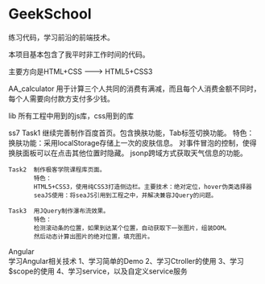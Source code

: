 # GeekSchool
练习代码，学习前沿的前端技术。

本项目基本包含了我平时非工作时间的代码。

主要方向是HTML+CSS ---> HTML5+CSS3

AA_calculator 用于计算三个人共同的消费有满减，而且每个人消费金额不同时，每个人需要向付款方支付多少钱。

lib 所有工程中用到的js库，css用到的库

ss7 
	Task1  继续完善制作百度首页。包含换肤功能，Tab标签切换功能。
		   特色：
		   换肤功能：采用localStorage存储上一次的皮肤信息。
		   对事件冒泡的控制，使得换肤面板可以在点击其他位置时隐藏。
		   jsonp跨域方式获取天气信息的功能。
		   
	Task2  制作极客学院课程库页面。
		   特色：
		   HTML5+CSS3，使用纯CSS3打造侧边栏。主要技术：绝对定位，hover伪类选择器
		   seaJS使用：将seaJS引用到工程之中，并解决兼容JQuery的问题。
		   
	Task3  用JQuery制作瀑布流效果。
		   特色：
		   检测滚动条的位置，如果到达某个位置，自动获取下一张图片，组装DOM。
		   然后动态计算出图片的绝对位置，填充图片。
Angular  
	学习Angular相关技术
		1、学习简单的Demo
		2、学习Ctroller的使用
		3、学习$scope的使用
		4、学习service，以及自定义service服务